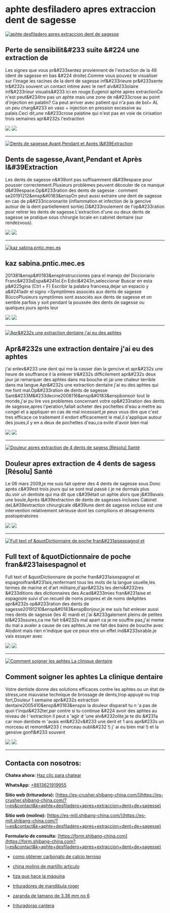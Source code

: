 # aphte desfiladero apres extraccion dent de sagesse

<a href="https://swt.shibang-china.com/?l=es&img&k=aphte+desfiladero+apres+extraccion+dent+de+sagesse" target="_blank">![aphte desfiladero apres extraccion dent de sagesse](http://static.shibang-china.com/all-800x300/461.jpg)</a>

## Perte de sensibilit&#233 suite &#224 une extraction de
Les signes que vous pr&#233sentez proviennent de l'extraction de la 48 (dent de sagesse en bas &#224 droite).Comme vous pouvez le visualiser sur l'image les racines de la dent de sagesse inf&#233rieure pr&#233sente tr&#232s souvent un contact intime avec le nerf alv&#233olaire inf&#233rieur visualis&#233 ici en rouge.Eugenol aphte apres extractionCe n'est peut&#234tre pas un aphte mais une zone de n&#233crose au point d'injection en palatin? Ca peut arriver avec patient qui n'a pas de bol+ AL un peu charg&#233 en vaso + injection en pression excessive au palais.Ceci dit,une n&#233crose palatine qui n'est pas en voie de cirisation trois semaines apr&#232s l'extraction


<a href="https://whatsapp.shibangsoft.com/WhatsApp.php" target="_blank" title="WhatsApp">![](http://static.shibang-china.com/icon/whatsapp.png)</a> <a href="https://swt.shibang-china.com/?l=es&icon&k=aphte+desfiladero+apres+extraccion+dent+de+sagesse" target="_blank">![](http://static.shibang-china.com/icon/chat-es.png)</a>

---

<a href="https://swt.shibang-china.com/?l=es&img&k=aphte+desfiladero+apres+extraccion+dent+de+sagesse" target="_blank">![Dents de sagesse,Avant,Pendant et Après l&#39Extraction](http://static.shibang-china.com/all-800x300/300.jpg)</a>

## Dents de sagesse,Avant,Pendant et Après l&#39Extraction
Les dents de sagesse n&#39ont pas suffisamment d&#39espace pour pousser correctement.Plusieurs problèmes peuvent découler de ce manque d&#39espace.Op&#233ration des dents de sagesse : comment se20191212&ensp&#0183&enspOn peut aussi extraire une dent de sagesse en cas de p&#233ricoronarite (inflammation et infection de la gencive autour de la dent partiellement sortie).D&#233roulement de l'op&#233ration pour retirer les dents de sagesse.L'extraction d'une ou deux dents de sagesse se pratique sous chirurgie locale en cabinet dentaire (sur rendezvous).


<a href="https://whatsapp.shibangsoft.com/WhatsApp.php" target="_blank" title="WhatsApp">![](http://static.shibang-china.com/icon/whatsapp.png)</a> <a href="https://swt.shibang-china.com/?l=es&icon&k=aphte+desfiladero+apres+extraccion+dent+de+sagesse" target="_blank">![](http://static.shibang-china.com/icon/chat-es.png)</a>

---

<a href="https://swt.shibang-china.com/?l=es&img&k=aphte+desfiladero+apres+extraccion+dent+de+sagesse" target="_blank">![kaz sabina.pntic.mec.es](http://static.shibang-china.com/all-800x300/1297.jpg)</a>

## kaz sabina.pntic.mec.es
201381&ensp&#0183&enspInstrucciones para el manejo del Diccionario Franc&#233sEspa&#241ol.En Edici&#243n,seleccionar Buscar en esta p&#225gina (Ctrl + F) Escribir la palabra francesa,dejar un espacio y a&#241adir el signo =Symptômes associés aux dents de sagesse BüccoPlusieurs symptômes sont associés aux dents de sagesse et on semble parfois y soit pendant la poussée des dents de sagesse ou quelques jours après leur


<a href="https://whatsapp.shibangsoft.com/WhatsApp.php" target="_blank" title="WhatsApp">![](http://static.shibang-china.com/icon/whatsapp.png)</a> <a href="https://swt.shibang-china.com/?l=es&icon&k=aphte+desfiladero+apres+extraccion+dent+de+sagesse" target="_blank">![](http://static.shibang-china.com/icon/chat-es.png)</a>

---

<a href="https://swt.shibang-china.com/?l=es&img&k=aphte+desfiladero+apres+extraccion+dent+de+sagesse" target="_blank">![Apr&#232s une extraction dentaire j'ai eu des aphtes](http://static.shibang-china.com/all-800x300/355.jpg)</a>

## Apr&#232s une extraction dentaire j'ai eu des aphtes
j'ai enlev&#233 une dent qui me la casser dan la gencive et apr&#232s une heure de souffrance il la enlever tr&#232s difficilement apr&#232s deux jour jai remarquer des aphtes dans ma bouche et jai une chaleur terrible dans ma langue Apr&#232s une extraction dentaire j'ai eu des aphtes qui me font mal.Op&#233ration de dents de sagesse Sant&#233M&#233decine2008116&ensp&#0183&enspbonsoir tout le monde,j'ai pu lire vos problemes concernant votre op&#233ration des dents de sagesse,apres l'peration,fallait acheter des pochettes d'eau a mettre au congel et a appliquer en cas de mal incessant,je peux vous dire que c'est tres efficace ce traitement il endort efficacement le mal,il s'applique autour des joues,il y en a deux de pochettes d'eau,ca evite d'avoir bien mal


<a href="https://whatsapp.shibangsoft.com/WhatsApp.php" target="_blank" title="WhatsApp">![](http://static.shibang-china.com/icon/whatsapp.png)</a> <a href="https://swt.shibang-china.com/?l=es&icon&k=aphte+desfiladero+apres+extraccion+dent+de+sagesse" target="_blank">![](http://static.shibang-china.com/icon/chat-es.png)</a>

---

<a href="https://swt.shibang-china.com/?l=es&img&k=aphte+desfiladero+apres+extraccion+dent+de+sagesse" target="_blank">![Douleur apres extraction de 4 dents de sagess [Résolu] Santé](http://static.shibang-china.com/all-800x300/319.jpg)</a>

## Douleur apres extraction de 4 dents de sagess [Résolu] Santé
Le 06 mars 2009,je me suis fait opérer des 4 dents de sagesse sous Donc après c&#39est trois jours qui se sont mal passé ( je ne dormais plus du.voir un dentiste qui ma dit que c&#39était un aphte alors que j&#39avais une boule,Après l&#39extraction de dents de sagesses incluses Cabinet deL&#39extraction chirurgicale d&#39une dent de sagesse incluse est une intervention relativement sérieuse dont les compliions et désagréments postopératoires


<a href="https://whatsapp.shibangsoft.com/WhatsApp.php" target="_blank" title="WhatsApp">![](http://static.shibang-china.com/icon/whatsapp.png)</a> <a href="https://swt.shibang-china.com/?l=es&icon&k=aphte+desfiladero+apres+extraccion+dent+de+sagesse" target="_blank">![](http://static.shibang-china.com/icon/chat-es.png)</a>

---

<a href="https://swt.shibang-china.com/?l=es&img&k=aphte+desfiladero+apres+extraccion+dent+de+sagesse" target="_blank">![Full text of &quotDictionnaire de poche fran&#231aisespagnol et](http://static.shibang-china.com/all-800x300/250.jpg)</a>

## Full text of &quotDictionnaire de poche fran&#231aisespagnol et
Full text of &quotDictionnaire de poche fran&#231aisespagnol et espagnolfran&#231ais,renfermant tous les mots de la langue usuelle,les termes de marine et d'art militaire,d'apr&#232s les derni&#232res &#233ditions des dictionnaires des Acad&#233mies fran&#231aise et espagnole suivi d'un recueil de noms propres et de noms deAphtes apr&#232s op&#233ration des dents de sagesse20191210&ensp&#0183&enspBonjour,je me suis fait enlever aussi mes dents de sagesse (les 4) mardi et j'ai &#233galement pleins de petites bl&#233ssures,ca me fait tr&#232s mal apart ca je ne souffre pas,j'ai meme du mal a avaler a cause de ces aphtes.Je me fait des bains de bouche avec Alodont mais rien n'indique que ce peux etre un effet ind&#233sirable.je vais essayer avec


<a href="https://whatsapp.shibangsoft.com/WhatsApp.php" target="_blank" title="WhatsApp">![](http://static.shibang-china.com/icon/whatsapp.png)</a> <a href="https://swt.shibang-china.com/?l=es&icon&k=aphte+desfiladero+apres+extraccion+dent+de+sagesse" target="_blank">![](http://static.shibang-china.com/icon/chat-es.png)</a>

---

<a href="https://swt.shibang-china.com/?l=es&img&k=aphte+desfiladero+apres+extraccion+dent+de+sagesse" target="_blank">![Comment soigner les aphtes La clinique dentaire](http://static.shibang-china.com/all-800x300/207.jpg)</a>

## Comment soigner les aphtes La clinique dentaire
Votre dentiste donne des solutions efficaces contre les aphtes.ou un état de stress,une mauvaise technique de brossage de dents,trop appuyé ou trop fort,Douleur 1 semaine apr&#232s extraction dentaire2005410&ensp&#0183&enspsi la douleur disparait tu n 'a pas de quoi t'inqui&#232ter,par contre si tu continue &#224 avoir des aphtes au niveau de l 'extraction il peut s 'agir d 'une alv&#232olite,je te dis &#231a car mon dentiste m 'avais enl&#232v&#233 une dent et 1 ans apr&#233s un morceau et remont&#233 ( morceau oubli&#232 !) j' ai eu bien mal !) et la gensive gonfl&#233 souvent


<a href="https://whatsapp.shibangsoft.com/WhatsApp.php" target="_blank" title="WhatsApp">![](http://static.shibang-china.com/icon/whatsapp.png)</a> <a href="https://swt.shibang-china.com/?l=es&icon&k=aphte+desfiladero+apres+extraccion+dent+de+sagesse" target="_blank">![](http://static.shibang-china.com/icon/chat-es.png)</a>

---
## Contacta con nosotros:

**Chatea ahora:** [Haz clic para chatear](https://swt.shibang-china.com?l=es&contact&k=aphte+desfiladero+apres+extraccion+dent+de+sagesse)

**WhatsApp:**  [+8613621919955](https://whatsapp.shibangsoft.com/WhatsApp.php)

**Sitio web (trituradora):** [https://es-crusher.shibang-china.com/](https://es-crusher.shibang-china.com/?l=es&contact&k=aphte+desfiladero+apres+extraccion+dent+de+sagesse)

**Sitio web (molino):** [https://es-mill.shibang-china.com/](https://es-mill.shibang-china.com/?l=es&contact&k=aphte+desfiladero+apres+extraccion+dent+de+sagesse)

**Formulario de consulta:** [https://form.shibang-china.com](https://form.shibang-china.com?l=es&contact&k=aphte+desfiladero+apres+extraccion+dent+de+sagesse)

* [como obtener carbonato de calcio terroso](../95/como%20obtener%20carbonato%20de%20calcio%20terroso.md)

* [china molino de martillo articulo](../92/china%20molino%20de%20martillo%20articulo.md)

* [tiza que hace la máquina](../94/tiza%20que%20hace%20la%20m%C3%A1quina.md)

* [trituradores de mandibula roger](../93/trituradores%20de%20mandibula%20roger.md)

* [zaranda de tamano de 3.36 mm no 6](../95/zaranda%20de%20tamano%20de%203.36%20mm%20no%206.md)

* [trituradoras cantera](../86/trituradoras%20cantera.md)
